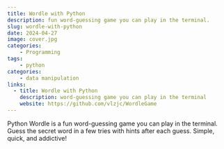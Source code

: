 ```yaml
---
title: Wordle with Python
description: fun word-guessing game you can play in the terminal.
slug: wordle-with-python
date: 2024-04-27
image: cover.jpg
categories:
    - Programming
tags: 
    - python
categories:
    - data manipulation
links:
  - title: Wordle with Python
    description: word-guessing game you can play in the terminal
    website: https://github.com/vlzjc/WordleGame
---
```


Python Wordle is a fun word-guessing game you can play in the terminal. Guess the secret word in a few tries with hints after each guess. Simple, quick, and addictive!